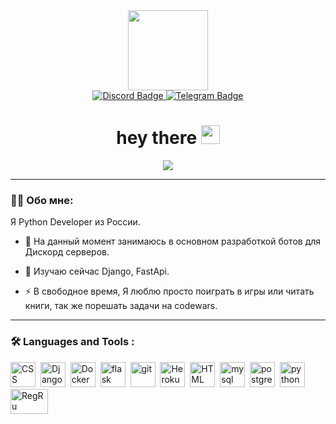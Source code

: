 <div id="header" align="center"">
  <img src="https://cdn.discordapp.com/avatars/573078029052674058/a_a0da2e0b173dc7f6ad558d42832fd398.gif" width="128"/>
</div>

<div id="badges" align="center">
  <a href="https://discordapp.com/users/573078029052674058/">
    <img src="https://img.shields.io/badge/Discord-black?style=for-the-badge&logo=discord&logoColor=blue" alt="Discord Badge"/>
  </a>
  <a href="https://t.me/Zi_ddd_d">
    <img src="https://img.shields.io/badge/Telegram-black?style=for-the-badge&logo=telegram&logoColor=white" alt="Telegram Badge"/>
  </a>
</div>

<h1 align="center">
  hey there
  <img src="https://media.giphy.com/media/hvRJCLFzcasrR4ia7z/giphy.gif" width="30px"/>
</h1>

<div align="center">
  <img src="https://cdn.discordapp.com/banners/573078029052674058/a_777d5b08e15445e718c6ab8a6b8e8ce5.gif?size=1024"/>
</div>

 ---

### :man_technologist: Обо мне:
Я Python Developer из России.

- :telescope: На данный момент занимаюсь в основном разработкой ботов для Дискорд серверов.

- :seedling: Изучаю сейчас Django, FastApi.

- :zap: В свободное время, Я люблю просто поиграть в игры или читать книги, так же порешать задачи на codewars.

---
### :hammer_and_wrench: Languages and Tools :
<div>
  <img src="https://github.com/Zloiben/Profile/blob/main/assets/css3.png" title="CSS" alt="CSS" width="40" height="40"/>&nbsp;
  <img src="https://github.com/Zloiben/Profile/blob/main/assets/dj.png" title="Django" alt="Django" width="40" height="40"/>&nbsp;
  <img src="https://github.com/Zloiben/Profile/blob/main/assets/docker.png" title="Docker" alt="Docker" width="40" height="40"/>&nbsp;
  <img src="https://github.com/Zloiben/Profile/blob/main/assets/flask.png" title="flask" alt="flask" width="40" height="40"/>&nbsp;
  <img src="https://github.com/Zloiben/Profile/blob/main/assets/git.png" title="git" alt="git" width="40" height="40"/>&nbsp;
  <img src="https://github.com/Zloiben/Profile/blob/main/assets/heroku.png" title="Heroku" alt="Heroku " width="40" height="40"/>&nbsp;
  <img src="https://github.com/Zloiben/Profile/blob/main/assets/html-5.png"  title="HTML" alt="HTML" width="40" height="40"/>&nbsp;
  <img src="https://github.com/Zloiben/Profile/blob/main/assets/mysql-logo.png" title="mysql" alt="mysql" width="40" height="40"/>&nbsp;
  <img src="https://github.com/Zloiben/Profile/blob/main/assets/postgreesql.png" title="postgreesql" alt="postgreesql" width="40" height="40"/>&nbsp;
  <img src="https://github.com/Zloiben/Profile/blob/main/assets/python.png" title="python" alt="python" width="40" height="40"/>&nbsp;
  <img src="https://github.com/Zloiben/Profile/blob/main/assets/reg_ru.webp" title="RegRu"  alt="RegRu" width="60" height="40"/>&nbsp;
</div>
